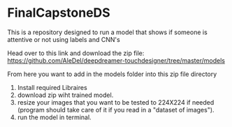 # FinalCapstoneDS
This is a repository designed to run a model that shows if someone is attentive or not using labels and CNN's


Head over to this link and download the zip file: https://github.com/AleDel/deepdreamer-touchdesigner/tree/master/models

From here you want to add in the models folder into this zip file directory

1. Install required Libraires
2. download zip wiht trained model.
3. resize your images that you want to be tested to 224X224 if needed (program should take care of it if you read in a "dataset of images").
4. run the model in terminal.



